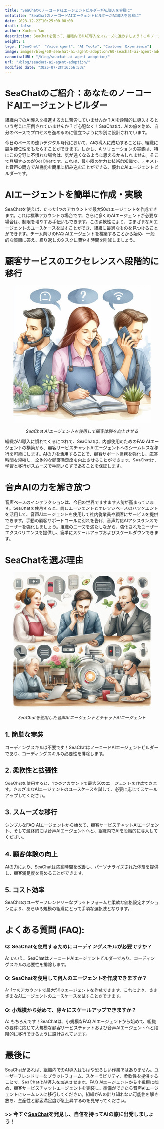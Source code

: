 ```yaml
---
title: "SeaChatのノーコードAIエージェントビルダーがAI導入を容易に"
metatitle: "SeaChatのノーコードAIエージェントビルダーがAI導入を容易に"
date: 2023-12-22T10:25:00-08:00
draft: false
author: Xuchen Yao
description: SeaChatを使って、組織内でのAI導入をスムーズに進めましょう！このノーコードAIエージェントビルダーは、プロセスを簡素化し、簡単で手間いらずにします。シンプルなユースケースから始め、AIを活用するさまざまな方法を試しながら、徐々にAI導入を増やしていきましょう。
weight: 1
tags: ["SeaChat", "Voice Agent", "AI Tools", "Customer Experience"]
image: images/blog/60-seachat-ai-agent-adoption/60-seachat-ai-agent-adoption.png
canonicalURL: "/blog/seachat-ai-agent-adoption/"
url: "/blog/seachat-ai-agent-adoption/"
modified_date: "2025-07-28T16:56:53Z"
---
```


# SeaChatのご紹介：あなたのノーコードAIエージェントビルダー

組織内でのAI導入を推進するのに苦労していませんか？AIを段階的に導入するという考えに圧倒されていませんか？ご心配なく！SeaChatは、AIの旅を始め、自分のペースでプロセスを進めるのに役立つように特別に設計されています。

今日のペースの速いデジタル時代において、AIの導入に成功することは、組織に競争優位性をもたらすことができます。しかし、AIソリューションの実装は、特にこの分野に不慣れな場合は、気が遠くなるように思えるかもしれません。そこで登場するのがSeaChatです。これは、最小限の労力と技術的知識で、テキストと音声の両方でAI機能を簡単に組み込むことができる、優れたAIエージェントビルダーです。

# AIエージェントを簡単に作成・実験

SeaChatを使えば、たった1つのアカウントで最大50のエージェントを作成できます。これは標準アカウントの場合です。さらに多くのAIエージェントが必要な場合は、制限を増やすお手伝いもできます。この柔軟性により、さまざまなAIエージェントのユースケースを試すことができ、組織に最適なものを見つけることができます。チーム向けのFAQ AIエージェントを構築することから始め、一般的な質問に答え、繰り返しのタスクに費やす時間を削減しましょう。

# 顧客サービスのエクセレンスへ段階的に移行

<center>
<img height="450px" src="/images/blog/50x-all-seachat-agents/transfer-to-and-from-ai-agent.jpeg" alt="SeaChat AIエージェントを使用して顧客体験を向上させる"/>

*SeaChat AIエージェントを使用して顧客体験を向上させる*
</center>

組織がAI導入に慣れてくるにつれて、SeaChatは、内部使用のためのFAQ AIエージェントの構築から、顧客サービスチャットAIエージェントへのシームレスな移行を可能にします。AIの力を活用することで、顧客サポート業務を強化し、応答時間を短縮し、全体的な顧客満足度を向上させることができます。SeaChatは、学習と移行がスムーズで手間いらずであることを保証します。

# 音声AIの力を解き放つ

音声ベースのインタラクションは、今日の世界でますます人気が高まっています。SeaChatを使用すると、同じエージェントとナレッジベースのバックエンドを活用して、音声AIエージェントを使用して社内従業員や顧客にサービスを提供できます。手動の顧客サポートコールに別れを告げ、音声対応AIアシスタンスでユーザーを強化しましょう。組織のニーズを満たしながら、強化されたユーザーエクスペリエンスを提供し、簡単にスケールアップおよびスケールダウンできます。

# SeaChatを選ぶ理由

<center>
<img height="450px" src="/images/blog/50x-all-seachat-agents/call-or-text-agents.jpeg" alt="SeaChatを使用した音声AIエージェントとチャットAIエージェント"/>

*SeaChatを使用した音声AIエージェントとチャットAIエージェント*
</center>

## 1. 簡単な実装
コーディングスキルは不要です！SeaChatはノーコードAIエージェントビルダーであり、コーディングスキルの必要性を排除します。

## 2. 柔軟性と拡張性
SeaChatを使用すると、1つのアカウントで最大50のエージェントを作成できます。さまざまなAIエージェントのユースケースを試して、必要に応じてスケールアップしてください。

## 3. スムーズな移行
シンプルなFAQ AIエージェントから始めて、顧客サービスチャットAIエージェント、そして最終的には音声AIエージェントへと、組織内でAIを段階的に導入してください。

## 4. 顧客体験の向上
AIの力により、SeaChatは応答時間を改善し、パーソナライズされた体験を提供し、顧客満足度を高めることができます。

## 5. コスト効率
SeaChatのユーザーフレンドリーなプラットフォームと柔軟な価格設定オプションにより、あらゆる規模の組織にとって手頃な選択肢となります。


# よくある質問 (FAQ):

### Q: SeaChatを使用するためにコーディングスキルが必要ですか？
A: いいえ、SeaChatはノーコードAIエージェントビルダーであり、コーディングスキルの必要性を排除します。

### Q: SeaChatを使用して何人のエージェントを作成できますか？
A: 1つのアカウントで最大50のエージェントを作成できます。これにより、さまざまなAIエージェントのユースケースを試すことができます。

### Q: 小規模から始めて、徐々にスケールアップできますか？
A: もちろんです！SeaChatは、小規模なFAQ AIエージェントから始めて、組織の要件に応じて大規模な顧客サービスチャットおよび音声AIエージェントへと段階的に移行できるように設計されています。

# 最後に

SeaChatがあれば、組織内でのAI導入はもはや恐ろしい作業ではありません。ユーザーフレンドリーなプラットフォーム、スケーラビリティ、柔軟性を提供することで、SeaChatはAI導入を加速させます。FAQ AIエージェントから小規模に始め、顧客サービスチャットエージェントを実装し、準備ができたら音声AIエージェントにシームレスに移行してください。組織がAIの計り知れない可能性を解き放ち、生産性と顧客満足度が急上昇するのを見守ってください。


### >> 今すぐ[SeaChat](https://chat.seasalt.ai/?utm_source=blog)を発見し、自信を持ってAIの旅に出発しましょう！
